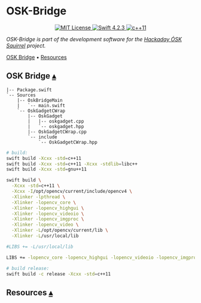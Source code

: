 # OSK-Bridge

<p align="center">
    <a href="LICENSE">
        <img src="http://img.shields.io/badge/license-Apache 2.0-brightgreen.svg" alt="MIT License">
    </a>
    <a href="https://swift.org">
        <img src="http://img.shields.io/badge/swift-4.2.3-brightgreen.svg" alt="Swift 4.2.3">
    </a>
    <a href="https://en.cppreference.com/w/">
        <img src="https://img.shields.io/badge/std-c++11-brightgreen.svg" alt="c++11">
    </a>
</p>

_OSK-Bridge is part of the development software for the [Hackaday ÓSK Squirrel](https://hackaday.io/project/165563-sk-squirrel) project._

<a id="contents"></a>
[OSK Bridge](#osk-bridge-) •
[Resources](#resources-)

## OSK Bridge <a id="osk-bridge-"></a>[▴](#contents)

```
|-- Package.swift
`-- Sources
    |-- OskBridgeMain
    |   `-- main.swift
    `-- OskGadgetCWrap
        |-- OskGadget
        |   |-- oskgadget.cpp
        |   `-- oskgadget.hpp
        |-- OskGadgetCWrap.cpp
        `-- include
            `-- OskGadgetCWrap.hpp
```

``` sh
# build:
swift build -Xcxx -std=c++11
swift build -Xcxx -std=c++11 -Xcxx -stdlib=libc++
swift build -Xcxx -std=gnu++11

swift build \
  -Xcxx -std=c++11 \
  -Xcxx -I/opt/opencv/current/include/opencv4 \
  -Xlinker -lpthread \
  -Xlinker -lopencv_core \
  -Xlinker -lopencv_highgui \
  -Xlinker -lopencv_videoio \
  -Xlinker -lopencv_imgproc \
  -Xlinker -lopencv_video \
  -Xlinker -L/opt/opencv/current/lib \
  -Xlinker -L/usr/local/lib

#LIBS += -L/usr/local/lib

LIBS += -lopencv_core -lopencv_highgui -lopencv_videoio -lopencv_imgproc -lopencv_video

# build release:
swift build -c release -Xcxx -std=c++11 
```

## Resources <a id="linkResources"></a>[▴](#contents)


